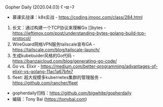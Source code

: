Gopher Daily (2020.04.03) ʕ◔ϖ◔ʔ

* 慕课实战课：k8s实战 - https://coding.imooc.com/class/284.html

1. 长文：通过构建一个TCP协议来理解Go []bytes - https://ieftimov.com/post/understanding-bytes-golang-build-tcp-protocol/
2. WireGuard网格VPN服务tailscale宣布GA - https://tailscale.com/blog/tailscale-launch/
3. 生成kubebuider风格的Go代码 - https://banzaicloud.com/blog/generating-go-code/
4. Go vs. Elixir - https://medium.com/better-programming/advantages-of-elixir-vs-golang-11ac1a67bfe7
5. fleet: 超大规模多kubernetes集群的管理服务 - https://github.com/rancher/fleet

* gopherdaily归档：https://github.com/bigwhite/gopherdaily
* 编辑：Tony Bai (https://tonybai.com)
